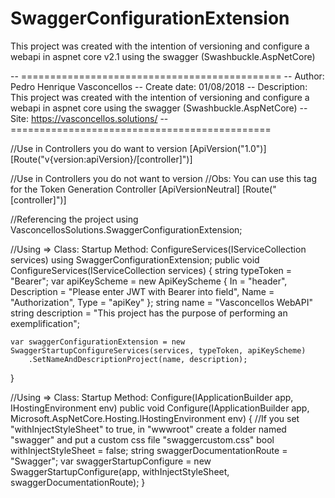 # SwaggerConfigurationExtension

This project was created with the intention of versioning and configure a webapi in aspnet core v2.1 using the swagger (Swashbuckle.AspNetCore)

-- =============================================
-- Author: Pedro Henrique Vasconcellos
-- Create date: 01/08/2018
-- Description: This project was created with the intention of versioning and configure a webapi in aspnet core using the swagger (Swashbuckle.AspNetCore)
-- Site: https://vasconcellos.solutions/
-- =============================================

//Use in Controllers you do want to version
[ApiVersion("1.0")]
[Route("v{version:apiVersion}/[controller]")]

//Use in Controllers you do not want to version
//Obs: You can use this tag for the Token Generation Controller
[ApiVersionNeutral]
[Route("[controller]")]

//Referencing the project
using VasconcellosSolutions.SwaggerConfigurationExtension;

//Using => Class: Startup Method: ConfigureServices(IServiceCollection services)
using SwaggerConfigurationExtension;
public void ConfigureServices(IServiceCollection services)
{
    string typeToken = "Bearer";
    var apiKeyScheme = new ApiKeyScheme { In = "header", Description = "Please enter JWT with Bearer into field", Name = "Authorization", Type = "apiKey" };
    string name = "Vasconcellos WebAPI"
    string description = "This project has the purpose of performing an exemplification";

    var swaggerConfigurationExtension = new SwaggerStartupConfigureServices(services, typeToken, apiKeyScheme)
        .SetNameAndDescriptionProject(name, description);
}

//Using => Class: Startup Method: Configure(IApplicationBuilder app, IHostingEnvironment env)
public void Configure(IApplicationBuilder app, Microsoft.AspNetCore.Hosting.IHostingEnvironment env)
{
    //If you set "withInjectStyleSheet" to true, in "wwwroot" create a folder named "swagger" and put a custom css file "swaggercustom.css"
    bool withInjectStyleSheet = false;
    string swaggerDocumentationRoute = "Swagger";
    var swaggerStartupConfigure = new SwaggerStartupConfigure(app, withInjectStyleSheet, swaggerDocumentationRoute);
}